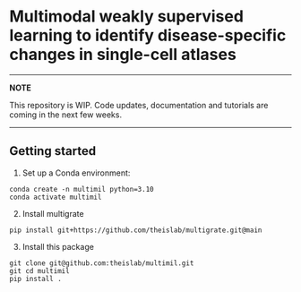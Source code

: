 # Multimodal weakly supervised learning to identify disease-specific changes in single-cell atlases

---
**NOTE**

This repository is WIP. Code updates, documentation and tutorials are coming in the next few weeks.

---


## Getting started
1. Set up a Conda environment:
```
conda create -n multimil python=3.10
conda activate multimil
```

2. Install multigrate
```
pip install git+https://github.com/theislab/multigrate.git@main
```

3. Install this package
```
git clone git@github.com:theislab/multimil.git
git cd multimil
pip install .
```

